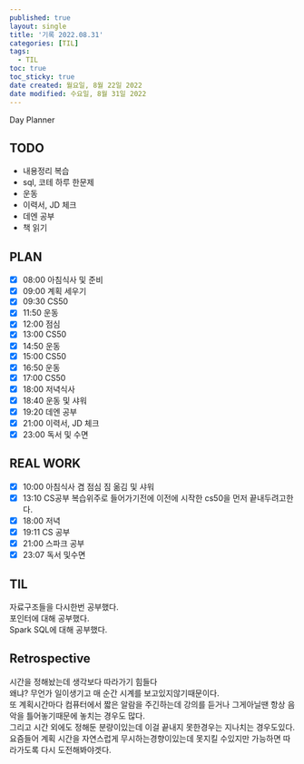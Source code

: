 ```yaml
---
published: true
layout: single
title: '기록 2022.08.31'
categories: [TIL]
tags:
  - TIL
toc: true
toc_sticky: true
date created: 월요일, 8월 22일 2022
date modified: 수요일, 8월 31일 2022
---
```

Day Planner

## TODO
- 내용정리 복습
- sql, 코테 하루 한문제
- 운동
- 이력서, JD 체크
- 데엔 공부
- 책 읽기

## PLAN
- [x] 08:00 아침식사 및 준비
- [x] 09:00 계획 세우기
- [x] 09:30 CS50
- [x] 11:50 운동
- [x] 12:00 점심
- [x] 13:00 CS50
- [x] 14:50 운동
- [x] 15:00 CS50
- [x] 16:50 운동
- [x] 17:00 CS50
- [x] 18:00 저녁식사
- [x] 18:40 운동 및 샤워
- [x] 19:20 데엔 공부
- [x] 21:00 이력서, JD 체크
- [x] 23:00 독서 및 수면

## REAL WORK
- [x] 10:00 아침식사 겸 점심 짐 옮김 및 샤워
- [x] 13:10 CS공부
      복습위주로 들어가기전에 이전에 시작한 cs50을 먼저 끝내두려고한다.
- [x] 18:00 저녁
- [x] 19:11 CS 공부
- [x] 21:00 스파크 공부
- [x] 23:07 독서 및수면

## TIL
자료구조들을 다시한번 공부했다.  
포인터에 대해 공부했다.  
Spark SQL에 대해 공부했다.

## Retrospective
시간을 정해놨는데 생각보다 따라가기 힘들다  
왜냐? 무언가 일이생기고 매 순간 시계를 보고있지않기때문이다.  
또 계획시간마다 컴퓨터에서 짧은 알람을 주긴하는데 강의를 듣거나 그게아닐땐 항상 음악을 틀어놓기때문에 놓치는 경우도 많다.  
그리고 시간 외에도 정해둔 분량이있는데 이걸 끝내지 못한경우는 지나치는 경우도있다.  
요즘들어 계획 시간을 자연스럽게 무시하는경향이있는데 못지킬 수있지만 가능하면 따라가도록 다시 도전해봐야겟다.
